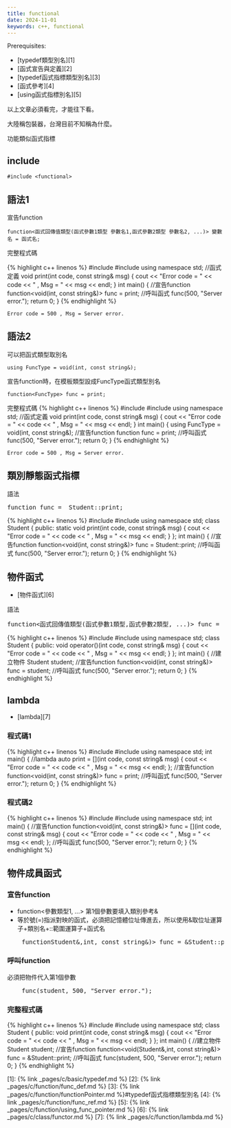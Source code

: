 ```yaml
---
title: functional
date: 2024-11-01
keywords: c++, functional
---
```

Prerequisites:

- [typedef類型別名][1]
- [函式宣告與定義][2]
- [typedef函式指標類型別名][3]
- [函式參考][4]
- [using函式指標別名][5]


以上文章必須看完，才能往下看。

大陸稱包裝器，台灣目前不知稱為什麼。

功能類似函式指標


## include

```
#include <functional>
```

## 語法1

宣告function

```
function<函式回傳值類型(函式參數1類型 參數名1,函式參數2類型 參數名2, ...)> 變數名 = 函式名;
```

完整程式碼

{% highlight c++ linenos %}
#include <iostream>
#include <functional>
using namespace std;
//函式定義
void print(int code, const string& msg) {
    cout << "Error code = " << code << " , Msg = " << msg << endl;
}
int main() {
    //宣告function
    function<void(int, const string&)> func = print;
    //呼叫函式
    func(500, "Server error.");
    return 0;
}
{% endhighlight %}

```
Error code = 500 , Msg = Server error.
```

## 語法2

可以把函式類型取別名

```
using FuncType = void(int, const string&);
```

宣告function時，在模板類型設成FuncType函式類型別名
```
function<FuncType> func = print;
```

完整程式碼
{% highlight c++ linenos %}
#include <iostream>
#include <functional>
using namespace std;
//函式定義
void print(int code, const string& msg) {
    cout << "Error code = " << code << " , Msg = " << msg << endl;
}
int main() {
    using FuncType = void(int, const string&);
    //宣告function
    function<FuncType> func = print;
    //呼叫函式
    func(500, "Server error.");
    return 0;
}
{% endhighlight %}

```
Error code = 500 , Msg = Server error.
```

## 類別靜態函式指標

語法
<pre>
function<void(int, const string&)> func =  <span class="markline">Student::</span>print;
</pre>


{% highlight c++ linenos %}
#include <iostream>
#include <functional>
using namespace std;
class Student {
public:
    static void print(int code, const string& msg) {
        cout << "Error code = " << code << " , Msg = " << msg << endl;
    }
};
int main() {
    //宣告function
    function<void(int, const string&)> func = Student::print;
    //呼叫函式
    func(500, "Server error.");
    return 0;
}
{% endhighlight %}

## 物件函式

- [物件函式][6]

語法
<pre>
function<函式回傳值類型(函式參數1類型,函式參數2類型, ...)> func =  <span class="markline">物件名</span>;
</pre>

{% highlight c++ linenos %}
#include <iostream>
#include <functional>
using namespace std;
class Student {
public:
    void operator()(int code, const string& msg) {
        cout << "Error code = " << code << " , Msg = " << msg << endl;
    }
};
int main() {
    //建立物件
    Student student;
    //宣告function
    function<void(int, const string&)> func = student;
    //呼叫函式
    func(500, "Server error.");
    return 0;
}
{% endhighlight %}

## lambda

- [lambda][7]

### 程式碼1
{% highlight c++ linenos %}
#include <iostream>
#include <functional>
using namespace std;
int main() {
    //lambda
    auto print = [](int code, const string& msg) {
        cout << "Error code = " << code << " , Msg = " << msg << endl;
    };
    //宣告function
    function<void(int, const string&)> func = print;
    //呼叫函式
    func(500, "Server error.");
    return 0;
}
{% endhighlight %}

### 程式碼2

{% highlight c++ linenos %}
#include <iostream>
#include <functional>
using namespace std;
int main() {
    //宣告function
    function<void(int, const string&)> func = [](int code, const string& msg) {
        cout << "Error code = " << code << " , Msg = " << msg << endl;
    };
    //呼叫函式
    func(500, "Server error.");
    return 0;
}
{% endhighlight %}

## 物件成員函式

### 宣告function

- function<參數類型1, ...> 第1個參數要填入類別參考&
- 等於號(=)指派對映的函式，必須把記憶體位址傳進去，所以使用&取位址運算子+類別名+::範圍運算子+函式名
<pre>
    function<void(<span class="markline">Student&</span>,int, const string&)> func = <span class="markline">&Student::</span>print;
</pre>

### 呼叫function

必須把物件代入第1個參數

<pre>
    func(<span class="markline">student</span>, 500, "Server error.");
</pre>

### 完整程式碼
{% highlight c++ linenos %}
#include <iostream>
#include <functional>
using namespace std;
class Student {
public:
    void print(int code, const string& msg) {
        cout << "Error code = " << code << " , Msg = " << msg << endl;
    }
};
int main() {
    //建立物件
    Student student;
    //宣告function
    function<void(Student&,int, const string&)> func = &Student::print;
    //呼叫函式
    func(student, 500, "Server error.");
    return 0;
}
{% endhighlight %}

[1]: {% link _pages/c/basic/typedef.md %}
[2]: {% link _pages/c/function/func_def.md %}
[3]: {% link _pages/c/function/functionPointer.md %}#typedef函式指標類型別名
[4]: {% link _pages/c/function/func_ref.md %}
[5]: {% link _pages/c/function/using_func_pointer.md %}
[6]: {% link _pages/c/class/functor.md %}
[7]: {% link _pages/c/function/lambda.md %}
